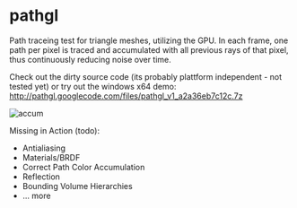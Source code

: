 pathgl
======

Path traceing test for triangle meshes, utilizing the GPU. In each frame, one path per pixel is traced and accumulated with all previous rays of that pixel, thus continuously reducing noise over time.

Check out the dirty source code (its probably plattform independent - not tested yet) or try out the windows x64 demo: http://pathgl.googlecode.com/files/pathgl_v1_a2a36eb7c12c.7z

![accum](https://raw.githubusercontent.com/wiki/cgcostume/pathgl/pathgl_v1_accum.gif)

Missing in Action (todo):

* Antialiasing
* Materials/BRDF
* Correct Path Color Accumulation
* Reflection
* Bounding Volume Hierarchies
* ... more
